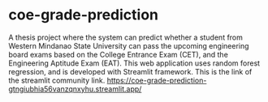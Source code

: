 # coe-grade-prediction
A thesis project where the system can predict whether a student from Western Mindanao State University can pass the upcoming engineering board exams based on the College Entrance Exam (CET), and the Engineering Aptitude Exam (EAT). This web application uses random forest regression, and is developed with Streamlit framework. This is the link of the streamlit community link. 
https://coe-grade-prediction-gtngiubhia56vanzqnxyhu.streamlit.app/
